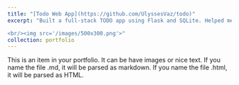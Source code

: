 ```yaml
---
title: "[Todo Web App](https://github.com/UlyssesVaz/todo)"
excerpt: "Built a full-stack TODO app using Flask and SQLite. Helped me understand the nature of client-server architecture, HTTP protocols, and database persistence.

<br/><img src='/images/500x300.png'>"
collection: portfolio
---
```


This is an item in your portfolio. It can be have images or nice text. If you name the file .md, it will be parsed as markdown. If you name the file .html, it will be parsed as HTML. 
